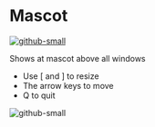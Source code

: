 # Mascot
[![github-small](https://www.gnu.org/graphics/gplv3-with-text-136x68.png)](https://www.gnu.org/licenses/gpl-3.0)

Shows at mascot above all windows

 - Use [ and ] to resize
 - The arrow keys to move 
 - Q to quit

![github-small](https://i.imgur.com/R6nRwSp.png)